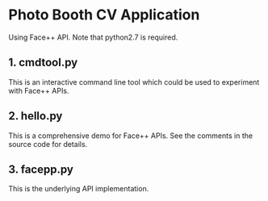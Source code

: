 # Photo Booth CV Application

Using Face++ API. Note that python2.7 is required.

## 1. cmdtool.py
This is an interactive command line tool which could be used to experiment
with Face++ APIs. 

## 2. hello.py
This is a comprehensive demo for Face++ APIs. See the comments in the source
code for details.

## 3. facepp.py

This is the underlying API implementation.

